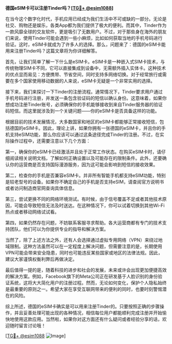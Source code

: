**德国eSIM卡可以注册Tinder吗？[[TG💪+ @esim1088](https://t.me/s/esim1088)]**

在当今这个数字化时代，手机应用已经成为我们生活中不可或缺的一部分。无论是社交、购物还是娱乐，各类App都为我们提供了极大的便利。而其中，Tinder作为一款风靡全球的交友软件，更是吸引了无数用户。不过，对于那些身在海外的朋友们来说，使用Tinder可能会遇到一些小麻烦，比如如何获取当地的手机号码进行验证。这时，eSIM卡就成为了许多人的选择。那么，问题来了：德国的eSIM卡能用来注册Tinder吗？这篇文章将为你详细解答。

首先，让我们简单了解一下什么是eSIM卡。eSIM卡是一种嵌入式SIM卡技术，与传统物理SIM卡不同，它可以直接集成到设备中，无需额外插入实体卡。这种技术的优点显而易见：方便携带、节省空间，同时支持多网络切换。对于经常旅行或需要在多个国家使用移动数据的人来说，eSIM卡无疑是一个非常实用的选择。

接下来，我们来探讨一下Tinder的注册流程。通常情况下，Tinder要求用户通过手机号码进行注册，并发送一条包含验证码的短信以确认身份。这意味着，如果你想成功注册Tinder账号，必须确保你的手机能够接收到来自Tinder服务器的验证码短信。而这里就涉及到一个关键问题——你的eSIM卡是否具备这样的功能。

根据目前的技术发展情况，大多数国家和地区的eSIM卡都能够正常接收短信，包括德国的eSIM卡。因此，理论上讲，如果你拥有一张德国的eSIM卡，并且你的手机支持eSIM功能，那么你应该可以通过这条途径完成Tinder的注册。不过，在实际操作过程中，还需要注意以下几个方面：

第一，确保你的eSIM卡已经激活并且处于正常工作状态。在购买eSIM卡时，请仔细阅读相关说明文档，了解如何正确设置以及可能存在的限制条件。此外，还要确认你的运营商是否支持国际漫游服务，因为这可能会影响到短信的接收效果。

第二，检查你的手机是否兼容eSIM卡。并非所有智能手机都支持eSIM功能，特别是较老型号的设备。如果你不确定自己的手机是否支持eSIM，请查阅官方说明书或者访问制造商官网查询具体信息。

第三，尝试更换不同的网络环境测试。有时候，由于信号覆盖不足或者其他技术原因，可能会导致短信无法及时送达。在这种情况下，你可以试着切换到其他Wi-Fi热点或者移动网络试试看。

第四，如果仍然存在问题，不妨联系客服寻求帮助。各大运营商都有专门的技术支持团队，他们可以为你提供专业的指导和解决方案。

当然了，除了上述方法之外，还有人会选择通过虚拟专用网络（VPN）来绕过地域限制。这种方法虽然可以在一定程度上解决问题，但需要注意的是，长期使用VPN可能会带来安全隐患，同时也可能违反某些国家或地区的法律法规。因此，建议大家谨慎权衡利弊后再做决定。

最后值得一提的是，随着科技的进步和社会的发展，未来或许会出现更加便捷高效的解决方案。例如，Facebook旗下的Meta公司正在研发基于人脸识别的身份验证系统，这将大大简化用户的注册过程。然而，无论如何变化，保护个人隐私始终是最重要的原则之一。希望大家在享受互联网带来的便利的同时，也要时刻警惕潜在的风险。

综上所述，德国的eSIM卡确实是可以用来注册Tinder的。只要按照正确的步骤操作，并且妥善处理可能出现的各种情况，相信每位用户都能顺利完成注册并开始愉快地使用这款应用。当然啦，如果你对这方面还有什么疑问或者经验分享的话，欢迎随时留言讨论哦！

[[TG💪+ @esim1088](https://t.me/s/esim1088) ![Image](https://i.postimg.cc/4NQfJmqS/Snipaste-2025-05-13-00-14-12.png)]